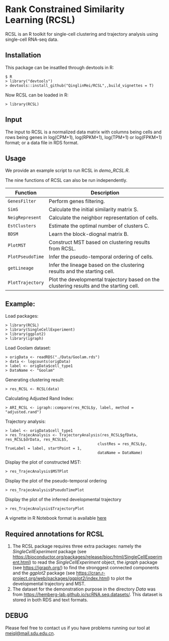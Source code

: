 # Rank Constrained Similarity Learning (RCSL)
RCSL is an R toolkit for single-cell clustering and trajectory analysis using single-cell RNA-seq data.

## Installation
This package can be insatlled through devtools in R:
```{r}
$ R
> library("devtools")
> devtools::install_github("QinglinMei/RCSL",,build_vignettes = T)
```
Now RCSL can be loaded in R:
```{r}
> library(RCSL)
```
## Input

The input to RCSL is a normalized data matrix with columns being cells and rows being genes in log(CPM+1), log(RPKM+1), log(TPM+1) or log(FPKM+1) format; or a data file in RDS format.

## Usage

We provide an example script to run RCSL in *demo_RCSL.R*. 

The nine functions of RCSL can also be run independently.

Function | Description
-----------|----------
`GenesFilter` | Perform genes filtering.
`SimS` | Calculate the initial similarity matrix S.
`NeigRepresent` | Calculate the neighbor representation of cells.
`EstClusters` | Estimate the optimal number of clusters C.
`BDSM` | Learn the block-diognal matrix B.
`PlotMST` | Construct MST based on clustering results from RCSL.
`PlotPseudoTime` | Infer the pseudo-temporal ordering of cells.
`getLineage` | Infer the lineage based on the clustering results and the starting cell.
`PlotTrajectory` | Plot the developmental trajectory based on the clustering results and the starting cell.

## Example:

Load packages:
```{r}
> library(RCSL)
> library(SingleCellExperiment)
> library(ggplot2)
> library(igraph)
```
Load Goolam dataset:
```{r}
> origData <- readRDS("./Data/Goolam.rds")
> data <- logcounts(origData)
> label <- origData$cell_type1
> DataName <- "Goolam"
```
Generating clustering result:
```{r}
> res_RCSL <- RCSL(data)
```
Calculating Adjusted Rand Index:
```{r}
> ARI_RCSL <- igraph::compare(res_RCSL$y, label, method = "adjusted.rand")
```
Trajectory analysis:
```{r}
> label <- origData$cell_type1
> res_TrajecAnalysis <- TrajectoryAnalysis(res_RCSL$gfData, res_RCSL$drData, res_RCSL$S,
                                         clustRes = res_RCSL$y, TrueLabel = label, startPoint = 1,
                                         dataName = DataName)
```
Display the plot of constructed MST: 
```{r}
> res_TrajecAnalysis$MSTPlot
```
Display the plot of the pseudo-temporal ordering 
```{r}
> res_TrajecAnalysis$PseudoTimePlot
```
Display the plot of the inferred developmental trajectory
```{r}
> res_TrajecAnalysis$TrajectoryPlot
```
A vignette in R Notebook format is available [here](https://github.com/QinglinMei/RCSL/blob/master/vignettes/RCSL-vignette.Rmd)

## Required annotations for RCSL

1) The RCSL package requires three extra packages: namely the *SingleCellExperiment* package (see https://bioconductor.org/packages/release/bioc/html/SingleCellExperiment.html) to read the *SingleCellExperiment* object, the *igraph* package (see https://igraph.org/) to find the stronggest connected components and the *ggplot2* package (see https://cran.r-project.org/web/packages/ggplot2/index.html) to plot the developmental trajectory and MST.
2) The dataset for the demonstration purpose in the directory *Data* was from https://hemberg-lab.github.io/scRNA.seq.datasets/. This dataset is stored in both RDS and text formats.


## DEBUG

Please feel free to contact us if you have problems running our tool at meiql@mail.sdu.edu.cn.




